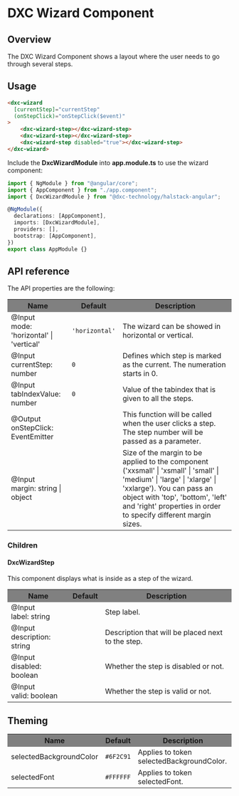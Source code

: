 # DXC Wizard Component

## Overview

The DXC Wizard Component shows a layout where the user needs to go through several steps.

## Usage

```html
<dxc-wizard
  [currentStep]="currentStep"
  (onStepClick)="onStepClick($event)"
>
    <dxc-wizard-step></dxc-wizard-step>
    <dxc-wizard-step></dxc-wizard-step>
    <dxc-wizard-step disabled="true"></dxc-wizard-step>
</dxc-wizard>
```

Include the **DxcWizardModule** into **app.module.ts** to use the wizard component:

```ts
import { NgModule } from "@angular/core";
import { AppComponent } from "./app.component";
import { DxcWizardModule } from "@dxc-technology/halstack-angular";

@NgModule({
  declarations: [AppComponent],
  imports: [DxcWizardModule],
  providers: [],
  bootstrap: [AppComponent],
})
export class AppModule {}
```

## API reference

The API properties are the following:

<table>
    <tr style="background-color: grey">
        <th>Name</th>
        <th>Default</th>
        <th>Description</th>
    </tr>
    <tr>
        <td>@Input<br>mode: 'horizontal' | 'vertical'</td>
        <td>
            <code>'horizontal'</code>
        </td>
        <td>The wizard can be showed in horizontal or vertical.</td>
    </tr>
    <tr>
        <td>@Input<br>currentStep: number</td>
        <td>
            <code>0</code>
        </td>
        <td>Defines which step is marked as the current. The numeration starts in 0.</td>
    </tr>
    <tr>
        <td>@Input<br>tabIndexValue: number</td>
        <td><code>0</code></td>
        <td>Value of the tabindex that is given to all the steps.</td>
    </tr>
    <tr>
        <td>@Output<br>onStepClick: EventEmitter</td>
        <td></td>
        <td>
            This function will be called when the user clicks a step. The step number will be passed as a parameter.
        </td>
    </tr>
    <tr>
        <td>@Input<br>margin: string | object</td>
        <td></td>
        <td>
            Size of the margin to be applied to the component ('xxsmall' | 'xsmall' | 'small' | 'medium' | 'large' | 'xlarge' | 'xxlarge'). 
            You can pass an object with 'top', 'bottom', 'left' and 'right' properties in order to specify different margin sizes.
        </td>
    </tr>
</table>

### Children
#### DxcWizardStep
This component displays what is inside as a step of the wizard.
<table>
    <tr style="background-color: grey">
        <th>Name</th>
        <th>Default</th>
        <th>Description</th>
    </tr>
    <tr>
        <td>@Input<br>label: string</td>
        <td></td>
        <td>Step label.</td>
    </tr>
    <tr>
        <td>@Input<br>description: string</td>
        <td></td>
        <td>Description that will be placed next to the step.</td>
    </tr>
    <tr>
        <td>@Input<br>disabled: boolean</td>
        <td></td>
        <td>Whether the step is disabled or not.</td>
    </tr>
    <tr>
        <td>@Input<br>valid: boolean</td>
        <td></td>
        <td>Whether the step is valid or not.</td>
    </tr>
</table>

## Theming

<table>
    <tr style="background-color: grey">
        <th>Name</th>
        <th>Default</th>
        <th>Description</th>
    </tr>
    <tr>
        <td>selectedBackgroundColor</td>
        <td><code>#6F2C91</code></td>
        <td>Applies to token selectedBackgroundColor.</td>
    </tr>
    <tr>
        <td>selectedFont</td>
        <td><code>#FFFFFF</code></td>
        <td>Applies to token selectedFont.</td>
    </tr>
</table>
